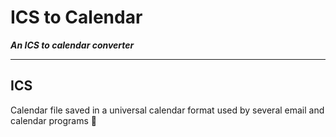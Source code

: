# ICS to Calendar

***An ICS to calendar converter***

---

## ICS

Calendar file saved in a universal calendar format used by several email and calendar programs 📆
